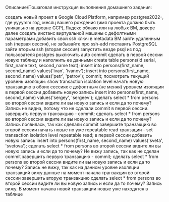 Описание/Пошаговая инструкция выполнения домашнего задания:

создать новый проект в Google Cloud Platform, например postgres2022-, где yyyymm год, месяц вашего рождения (имя проекта должно быть уникально на уровне GCP), Яндекс облако или на любых ВМ, докере
далее создать инстанс виртуальной машины с дефолтными параметрами
добавить свой ssh ключ в metadata ВМ
зайти удаленным ssh (первая сессия), не забывайте про ssh-add
поставить PostgreSQL
зайти вторым ssh (вторая сессия)
запустить везде psql из под пользователя postgres
выключить auto commit
сделать в первой сессии новую таблицу и наполнить ее данными create table persons(id serial, first_name text, second_name text); insert into persons(first_name, second_name) values('ivan', 'ivanov'); insert into persons(first_name, second_name) values('petr', 'petrov'); commit;
посмотреть текущий уровень изоляции: show transaction isolation level
начать новую транзакцию в обоих сессиях с дефолтным (не меняя) уровнем изоляции
в первой сессии добавить новую запись insert into persons(first_name, second_name) values('sergey', 'sergeev');
сделать select * from persons во второй сессии
видите ли вы новую запись и если да то почему?
  Запись не видна, потому что не сделали commit в первой сессии.
завершить первую транзакцию - commit;
сделать select * from persons во второй сессии
видите ли вы новую запись и если да то почему?
  Запись появилась, так как сделали commit
завершите транзакцию во второй сессии
начать новые но уже repeatable read транзации - set transaction isolation level repeatable read;
в первой сессии добавить новую запись insert into persons(first_name, second_name) values('sveta', 'svetova');
сделать select * from persons во второй сессии
видите ли вы новую запись и если да то почему?
  Не вижу запись, так как не сделан commit
завершить первую транзакцию - commit;
сделать select * from persons во второй сессии
видите ли вы новую запись и если да то почему?
  Запись не вижу, так как на данном уровне изоляции транзакций вижу данные на момент начала транзакции во второй сессии
завершить вторую транзакцию
сделать select * from persons во второй сессии
видите ли вы новую запись и если да то почему? 
  Запись вижу. В момент начала новой транзакции новые уже находятся в таблице 
    
